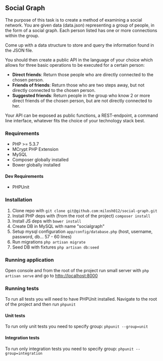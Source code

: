 ## Social Graph

The purpose of this task is to create a method of examining a social network.
You are given data (data.json) representing a group of people, in the form of a social graph.
Each person listed has one or more connections within the group.

Come up with a data structure to store and query the information found in the JSON file.

You should then create a public API in the language of your choice which allows for
three basic operations to be executed for a certain person:

- **Direct friends**: Return those people who are directly connected to the chosen person.
- **Friends of friends**: Return those who are two steps away, but not directly connected to the chosen person.
- **Suggested friends**: Return people in the group who know 2 or more direct friends of the chosen person, but are not directly connected to her.

Your API can be exposed as public functions, a REST-endpoint, a command line interface,
whatever fits the choice of your technology stack best.

### Requirements

- PHP >= 5.3.7
- MCrypt PHP Extension
- MySQL
- Composer globally installed
- Bower globally installed

#### Dev Requirements

- PHPUnit

### Installation

1. Clone repo with ```git clone git@github.com:milosh012/social-graph.git```
2. Install PHP deps with (from the root of the project) ```composer install```
3. Install JS deps with ```bower install```
4. Create DB in MySQL with name "socialgraph"
5. Setup mysql configuration ```app/config/database.php``` (host, username, password, db... 57 - 60 lines)
6. Run migrations ```php artisan migrate```
7. Seed DB with fixtures ```php artisan db:seed```

### Running application

Open console and from the root of the project run small server with
```php artisan serve``` and go to [http://localhost:8000](http://localhost:8000)

### Running tests

To run all tests you will need to have PHPUnit installed.
Navigate to the root of the project and then run ```phpunit```

#### Unit tests

To run only unit tests you need to specify group: ```phpunit --group=unit```

#### Integration tests

To run only integration tests you need to specify group: ```phpunit --group=integration```
